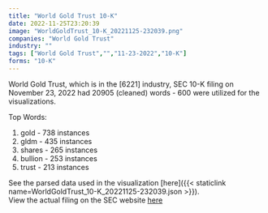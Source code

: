 ```yaml
---
title: "World Gold Trust 10-K"
date: 2022-11-25T23:20:39
image: "WorldGoldTrust_10-K_20221125-232039.png"
companies: "World Gold Trust"
industry: ""
tags: ["World Gold Trust","","11-23-2022","10-K"]
forms: "10-K"
---
```

World Gold Trust, which is in the  [6221] industry, SEC 10-K filing on November 23, 2022 had 20905 (cleaned) words - 600 were utilized for the visualizations.

Top Words:
1. gold - 738 instances
2. gldm - 435 instances
3. shares - 265 instances
4. bullion - 253 instances
5. trust - 213 instances


See the parsed data used in the visualization [here]({{< staticlink name=WorldGoldTrust_10-K_20221125-232039.json >}}).  
View the actual filing on the SEC website [here](https://www.sec.gov/Archives/edgar/data/1618181/0001193125-22-291886.txt)